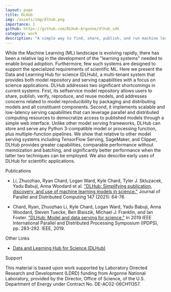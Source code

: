 ```yaml
---
layout: page
title: DLHub
img: /assets/img/dlhub.png
importance: 1
github: https://github.com/DLHub-Argonne/dlhub_sdk
category: work
description: "A simple way to find, share, publish, and run machine learning models and discover training data for science"
---
```


While the Machine Learning (ML) landscape is evolving rapidly, there has been a relative lag in the development of the "learning systems" needed to enable broad adoption. Furthermore, few such systems are designed to support the specialized requirements of scientific ML. Here we present the Data and Learning Hub for science (DLHub), a multi-tenant system that provides both model repository and serving capabilities with a focus on science applications. DLHub addresses two significant shortcomings in current systems. First, its selfservice model repository allows users to share, publish, verify, reproduce, and reuse models, and addresses concerns related to model reproducibility by packaging and distributing models and all constituent components. Second, it implements scalable and low-latency serving capabilities that can leverage parallel and distributed computing resources to democratize access to published models through a simple web interface. Unlike other model serving frameworks, DLHub can store and serve any Python 3-compatible model or processing function, plus multiple-function pipelines. We show that relative to other model serving systems including TensorFlow Serving, SageMaker, and Clipper, DLHub provides greater capabilities, comparable performance without memoization and batching, and significantly better performance when the latter two techniques can be employed. We also describe early uses of DLHub for scientific applications.

Publications

- Li, Zhuozhao, Ryan Chard, Logan Ward, Kyle Chard, Tyler J. Skluzacek, Yadu Babuji, Anna Woodard et al. ["DLHub: Simplifying publication, discovery, and use of machine learning models in science."](/assets/pdf/JPDC-li-dlhub-2021.pdf) Journal of Parallel and Distributed Computing 147 (2021): 64-76

- Chard, Ryan, Zhuozhao Li, Kyle Chard, Logan Ward, Yadu Babuji, Anna Woodard, Steven Tuecke, Ben Blaiszik, Michael J. Franklin, and Ian Foster. ["DLHub: Model and data serving for science."](/assets/pdf/IPDPS-chard-dlhub-2019.pdf) In 2019 IEEE International Parallel and Distributed Processing Symposium (IPDPS), pp. 283-292. IEEE, 2019.

Other Links

- [Data and Learning Hub for Science (DLHub)](https://www.dlhub.org)

Support

This material is based upon work supported by Laboratory Directed Research and Development (LDRD) funding from Argonne National Laboratory, provided by the Director, Office of Science, of the U.S. Department of Energy under Contract No. DE-AC02-06CH11357.
